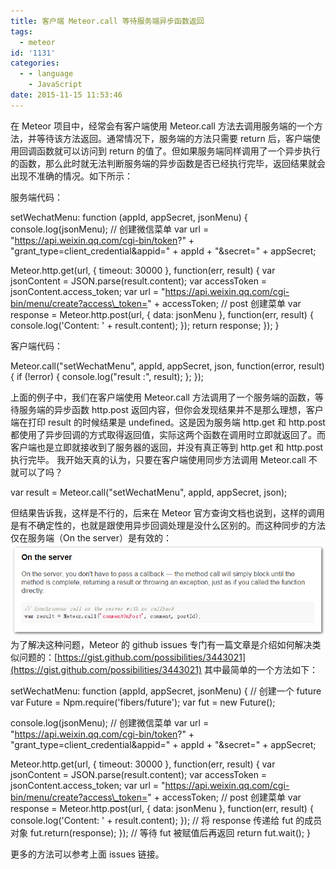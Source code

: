 ```yaml
---
title: 客户端 Meteor.call 等待服务端异步函数返回
tags:
  - meteor
id: '1131'
categories:
  - - language
    - JavaScript
date: 2015-11-15 11:53:46
---
```


在 Meteor 项目中，经常会有客户端使用 Meteor.call 方法去调用服务端的一个方法，并等待该方法返回。通常情况下，服务端的方法只需要 return 后，客户端使用回调函数就可以访问到 return 的值了。但如果服务端同样调用了一个异步执行的函数，那么此时就无法判断服务端的异步函数是否已经执行完毕，返回结果就会出现不准确的情况。如下所示：
<!-- more -->
服务端代码：

setWechatMenu: function (appId, appSecret, jsonMenu) {
console.log(jsonMenu);
// 创建微信菜单
var url = "https://api.weixin.qq.com/cgi-bin/token?" +
      "grant\_type=client\_credential&appid=" +
      appId + "&secret=" + appSecret;

Meteor.http.get(url, { timeout: 30000 }, function(err, result) {
var jsonContent = JSON.parse(result.content);
var accessToken = jsonContent.access\_token;
var url = "https://api.weixin.qq.com/cgi-bin/menu/create?access\_token=" + accessToken;
// post 创建菜单
var response = Meteor.http.post(url, { data: jsonMenu }, function(err, result) {
console.log('Content: ' + result.content);
});
return response;
});
}

客户端代码：

Meteor.call("setWechatMenu", appId, appSecret, json, function(error, result) {
if (!error) {
console.log("result :", result);
};
});

上面的例子中，我们在客户端使用 Meteor.call 方法调用了一个服务端的函数，等待服务端的异步函数 http.post 返回内容，但你会发现结果并不是那么理想，客户端在打印 result 的时候结果是 undefined。这是因为服务端 http.get 和 http.post 都使用了异步回调的方式取得返回值，实际这两个函数在调用时立即就返回了。而客户端也是立即就接收到了服务器的返回，并没有真正等到 http.get 和 http.post 执行完毕。 我开始天真的认为，只要在客户端使用同步方法调用 Meteor.call 不就可以了吗？

var result = Meteor.call("setWechatMenu", appId, appSecret, json);

但结果告诉我，这样是不行的，后来在 Meteor 官方查询文档也说到，这样的调用是有不确定性的，也就是跟使用异步回调处理是没什么区别的。而这种同步的方法仅在服务端（On the server）是有效的： [![2015-11-15_113548](/images/2015/11/2015-11-15_113548.png)](/images/2015/11/2015-11-15_113548.png) 为了解决这种问题，Meteor 的 github issues 专门有一篇文章是介绍如何解决类似问题的：[https://gist.github.com/possibilities/3443021](https://gist.github.com/possibilities/3443021) 其中最简单的一个方法如下：

setWechatMenu: function (appId, appSecret, jsonMenu) {
// 创建一个 future
var Future = Npm.require('fibers/future');
var fut = new Future();

console.log(jsonMenu);
// 创建微信菜单
var url = "https://api.weixin.qq.com/cgi-bin/token?" +
      "grant\_type=client\_credential&appid=" +
      appId + "&secret=" + appSecret;

Meteor.http.get(url, { timeout: 30000 }, function(err, result) {
var jsonContent = JSON.parse(result.content);
var accessToken = jsonContent.access\_token;
var url = "https://api.weixin.qq.com/cgi-bin/menu/create?access\_token=" + accessToken;
// post 创建菜单
var response = Meteor.http.post(url, { data: jsonMenu }, function(err, result) {
console.log('Content: ' + result.content);
});
// 将 response 传递给 fut 的成员对象
fut.return(response);
});
// 等待 fut 被赋值后再返回
return fut.wait();
}

更多的方法可以参考上面 issues 链接。